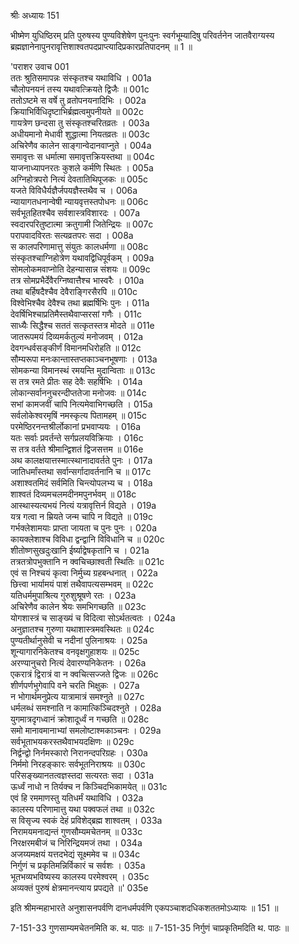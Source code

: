 श्रीः
अध्यायः 151

भीष्मेण युधिष्ठिरम् प्रति पुरुषस्य पुण्यविशेषेण पुनःपुनः स्वर्गभूम्यादिषु परिवर्तनेन जातवैराग्यस्य ब्रह्मज्ञानेनापुनरावृत्तिशाश्वतपदप्राप्त्यादिप्रकारप्रतिपादनम् ॥ 1 ॥

'पराशर उवाच 	001  
ततः श्रुतिसमापन्नः संस्कृतश्च यथाविधि ।	001a  
चौलोपनयनं तस्य यथावत्क्रियते द्विजैः ॥	001c  
ततोऽष्टमे स वर्षे तु व्रतोपनयनादिभिः ।	002a  
क्रियाभिर्विधिदृष्टाभिर्ब्रह्मत्वमुपनीयते ॥	002c  
गायत्रेण छन्दसा तु संस्कृतश्चरितव्रतः ।	003a  
अधीयमानो मेधावी शुद्धात्मा नियतव्रतः ॥	003c  
अचिरेणैव कालेन साङ्गान्वेदानवाप्नुते ।	004a  
समावृत्तः स धर्मात्मा समावृत्तक्रियस्तथा ॥	004c  
याजनाध्यापनरतः कुशले कर्मणि स्थितः ।	005a  
अग्निहोत्रपरो नित्यं देवतातिथिपूजकः ॥	005c  
यजते विविधैर्यज्ञैर्जपयज्ञैस्तथैव च ।	006a  
न्यायागतधनान्वेषी न्यायवृत्तस्तपोधनः ॥	006c  
सर्वभूतहितश्चैव सर्वशास्त्रविशारदः ।	007a  
स्वदारपरितुष्टात्मा क्रतुगामी जितेन्द्रियः ॥	007c  
परापवादविरतः सत्यव्रतपरः सदा ।	008a  
स कालपरिणामात्तु संयुतः कालधर्मणा ॥	008c  
संस्कृतश्चाग्निहोत्रेण यथावद्विधिपूर्वकम् ।	009a  
सोमलोकमवाप्नोति देहन्यासान्न संशयः ॥	009c  
तत्र सोमप्रभैर्देवैरग्निष्वात्तैश्च भास्वरैः ।	010a  
तथा बर्हिषदैश्चैव देवैराङ्गिरसैरपि ॥	010c  
विश्वेभिश्चैव देवैश्च तथा ब्रह्मर्षिभिः पुनः ।	011a  
देवर्षिभिश्चाप्रतिमैस्तथैवाप्सरसां गणैः ।	011c  
साध्यैः सिद्धैश्च सततं सत्कृतस्तत्र मोदते ॥	011e  
जातरूपमयं दिव्यमर्कतुल्यं मनोजवम् ।	012a  
देवगन्धर्वसङ्कीर्णं विमानमधिरोहति ॥	012c  
सौम्यरूपा मनःकान्तास्तप्तकाञ्चनभूषणाः ।	013a  
सोमकन्या विमानस्थं रमयन्ति मुदान्विताः ॥	013c  
स तत्र रमते प्रीतः सह देवैः सहर्षिभिः ।	014a  
लोकान्सर्वाननुचरन्दीप्ततेजा मनोजवः ॥	014c  
सभां कामजवीं चापि नित्यमेवाभिगच्छति ।	015a  
सर्वलोकेश्वरमृषिं नमस्कृत्य पितामहम् ॥	015c  
परमेष्ठिरनन्तश्रीर्लोकानां प्रभवाप्ययः ।	016a  
यतः सर्वाः प्रवर्तन्ते सर्गप्रलयविक्रियाः ।	016c  
स तत्र वर्तते श्रीमान्द्विशतं द्विजसत्तम ॥	016e  
अथ कालक्षयात्तस्मात्स्थानादावर्तते पुनः ।	017a  
जातिधर्मांस्तथा सर्वान्सर्गादावर्तनानि च ॥	017c  
अशाश्वतमिदं सर्वमिति चिन्त्योपलभ्य च ।	018a  
शाश्वतं दिव्यमचलमदीनमपुनर्भवम् ॥	018c  
आस्थास्यत्यभयं नित्यं यत्रावृत्तिर्न विद्यते ।	019a  
यत्र गत्वा न म्रियते जन्म चापि न विद्यते ॥	019c  
गर्भक्लेशामयाः प्राप्ता जायता च पुनः पुनः ।	020a  
कायक्लेशाश्च विविधा द्वन्द्वानि विविधानि च ॥	020c  
शीतोष्णसुखदुःखानि ईर्ष्याद्वेषकृतानि च ।	021a  
तत्रतत्रोपभुक्तानि न क्वचिच्छाश्वती स्थितिः ॥	021c  
एवं स निश्चयं कृत्वा निर्मुच्य ग्रहबन्धनात् ।	022a  
छित्त्वा भार्यामयं पाशं तथैवापत्यसम्भवम् ॥	022c  
यतिधर्ममुपाश्रित्य गुरुशुश्रूषणे रतः ।	023a  
अचिरेणैव कालेन श्रेयः समभिगच्छति ॥	023c  
योगशास्त्रं च साङ्ख्यं च विदित्वा सोऽर्थतत्वतः ।	024a  
अनुज्ञातश्च गुरुणा यथाशास्त्रमवस्थितः ॥	024c  
पुण्यतीर्थानुसेवी च नदीनां पुलिनाश्रयः ।	025a  
शून्यागारनिकेतश्च वनवृक्षगुहाशयः ॥	025c  
अरण्यानुचरो नित्यं देवारण्यनिकेतनः ।	026a  
एकरात्रं द्विरात्रं वा न क्वचित्सज्जते द्विजः ॥	026c  
शीर्णपर्णभुगेवापि वने चरति भिक्षुकः ।	027a  
न भोगार्थमनुप्रेत्य यात्रामात्रं समश्नुते ॥	027c  
धर्मलब्धं समश्नाति न कामात्किञ्चिदश्नुते ।	028a  
युगमात्रदृगध्वानं क्रोशादूर्ध्वं न गच्छति ॥	028c  
समो मानावमानाभ्यां समलोष्टाश्मकाञ्चनः ।	029a  
सर्वभूताभयकरस्तथैवाभयदक्षिणः ॥	029c  
निर्द्वन्द्वो निर्नमस्कारो निरानन्दपरिग्रहः ।	030a  
निर्ममो निरहङ्कारः सर्वभूतनिराश्रयः ॥	030c  
परिसङ्ख्यानतत्वज्ञस्तदा सत्यरतः सदा ।	031a  
ऊर्ध्वं नाधो न तिर्यक्च न किञ्चिदभिकामयेत् ॥	031c  
एवं हि रममाणस्तु यतिधर्मं यथाविधि ।	032a  
कालस्य परिणामात्तु यथा पक्वफलं तथा ॥	032c  
स विसृज्य स्वकं देहं प्रविशेद्ब्रह्म शाश्वतम् ।	033a  
निरामयमनाद्यन्तं गुणसौम्यमचेतनम् ॥	033c  
निरक्षरमबीजं च निरिन्द्रियमजं तथा ।	034a  
अजय्यमक्षयं यत्तदभेद्यं सूक्ष्ममेव च ॥	034c  
निर्गुणं च प्रकृतिमन्निर्विकारं च सर्वशः ।	035a  
भूतभव्यभविष्यस्य कालस्य परमेश्वरम् ।	035c  
अव्यक्तं पुरुषं क्षेत्रमानन्त्याय प्रपद्यते ॥' 	035e  

इति श्रीमन्महाभारते अनुशासनपर्वणि दानधर्मपर्वणि एकपञ्चाशदधिकशततमोऽध्यायः ॥ 151 ॥

7-151-33 गुणसाम्यमचेतनमिति क. थ. पाठः ॥ 7-151-35 निर्गुणं चाप्रकृतिमदिति थ. पाठः ॥
